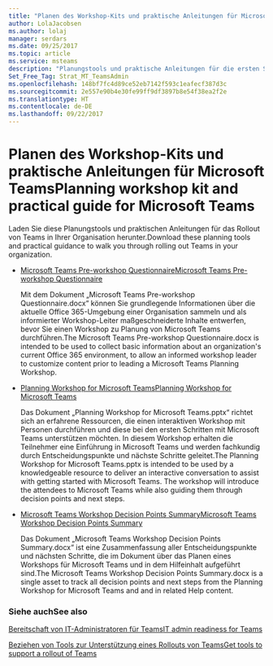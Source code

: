 ```yaml
---
title: "Planen des Workshop-Kits und praktische Anleitungen für Microsoft Teams"
author: LolaJacobsen
ms.author: lolaj
manager: serdars
ms.date: 09/25/2017
ms.topic: article
ms.service: msteams
description: "Planungstools und praktische Anleitungen für die ersten Schritte von Administratoren mit Microsoft Teams"
Set_Free_Tag: Strat_MT_TeamsAdmin
ms.openlocfilehash: 148bf7fc4d89ce52eb7142f593c1eafecf387d3c
ms.sourcegitcommit: 2e557e90b4e30fe99ff9df3897b8e54f38ea2f2e
ms.translationtype: HT
ms.contentlocale: de-DE
ms.lasthandoff: 09/22/2017
---
```

<a name="planning-workshop-kit-and-practical-guide-for-microsoft-teams"></a><span data-ttu-id="cd4d5-103">Planen des Workshop-Kits und praktische Anleitungen für Microsoft Teams</span><span class="sxs-lookup"><span data-stu-id="cd4d5-103">Planning workshop kit and practical guide for Microsoft Teams</span></span>
=============================================================

<span data-ttu-id="cd4d5-104">Laden Sie diese Planungstools und praktischen Anleitungen für das Rollout von Teams in Ihrer Organisation herunter.</span><span class="sxs-lookup"><span data-stu-id="cd4d5-104">Download these planning tools and practical guidance to walk you through rolling out Teams in your organization.</span></span>

- [<span data-ttu-id="cd4d5-105">Microsoft Teams Pre-workshop Questionnaire</span><span class="sxs-lookup"><span data-stu-id="cd4d5-105">Microsoft Teams Pre-workshop Questionnaire</span></span>](https://www.microsoft.com/en-us/download/55975)
    
    <span data-ttu-id="cd4d5-106">Mit dem Dokument „Microsoft Teams Pre-workshop Questionnaire.docx“ können Sie grundlegende Informationen über die aktuelle Office 365-Umgebung einer Organisation sammeln und als informierter Workshop-Leiter maßgeschneiderte Inhalte entwerfen, bevor Sie einen Workshop zu Planung von Microsoft Teams durchführen.</span><span class="sxs-lookup"><span data-stu-id="cd4d5-106">The Microsoft Teams Pre-workshop Questionnaire.docx is intended to be used to collect basic information about an organization's current Office 365 environment, to allow an informed workshop leader to customize content prior to leading a Microsoft Teams Planning Workshop.</span></span>

- [<span data-ttu-id="cd4d5-107">Planning Workshop for Microsoft Teams</span><span class="sxs-lookup"><span data-stu-id="cd4d5-107">Planning Workshop for Microsoft Teams</span></span>](https://www.microsoft.com/en-us/download/55982) 
    
    <span data-ttu-id="cd4d5-p101">Das Dokument „Planning Workshop for Microsoft Teams.pptx“ richtet sich an erfahrene Ressourcen, die einen interaktiven Workshop mit Personen durchführen und diese bei den ersten Schritten mit Microsoft Teams unterstützen möchten. In diesem Workshop erhalten die Teilnehmer eine Einführung in Microsoft Teams und werden fachkundig durch Entscheidungspunkte und nächste Schritte geleitet.</span><span class="sxs-lookup"><span data-stu-id="cd4d5-p101">The Planning Workshop for Microsoft Teams.pptx is intended to be used by a knowledgeable resource to deliver an interactive conversation to assist with getting started with Microsoft Teams. The workshop will introduce the attendees to Microsoft Teams while also guiding them through decision points and next steps.</span></span>

- [<span data-ttu-id="cd4d5-110">Microsoft Teams Workshop Decision Points Summary</span><span class="sxs-lookup"><span data-stu-id="cd4d5-110">Microsoft Teams Workshop Decision Points Summary</span></span>](https://www.microsoft.com/en-us/download/55981)
    
    <span data-ttu-id="cd4d5-111">Das Dokument „Microsoft Teams Workshop Decision Points Summary.docx“ ist eine Zusammenfassung aller Entscheidungspunkte und nächsten Schritte, die im Dokument über das Planen eines Workshops für Microsoft Teams und in dem Hilfeinhalt aufgeführt sind.</span><span class="sxs-lookup"><span data-stu-id="cd4d5-111">The Microsoft Teams Workshop Decision Points Summary.docx is a single asset to track all decision points and next steps from the Planning Workshop for Microsoft Teams and and in related Help content.</span></span>

### <a name="see-also"></a><span data-ttu-id="cd4d5-112">Siehe auch</span><span class="sxs-lookup"><span data-stu-id="cd4d5-112">See also</span></span>

[<span data-ttu-id="cd4d5-113">Bereitschaft von IT-Administratoren für Teams</span><span class="sxs-lookup"><span data-stu-id="cd4d5-113">IT admin readiness for Teams</span></span>](ITAdmin-readiness.md)

[<span data-ttu-id="cd4d5-114">Beziehen von Tools zur Unterstützung eines Rollouts von Teams</span><span class="sxs-lookup"><span data-stu-id="cd4d5-114">Get tools to support a rollout of Teams</span></span>](rollout-tools.md)


